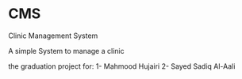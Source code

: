 # CMS
Clinic Management System

A simple System to manage a clinic 

the graduation project for:
1- Mahmood Hujairi
2- Sayed Sadiq Al-Aali
